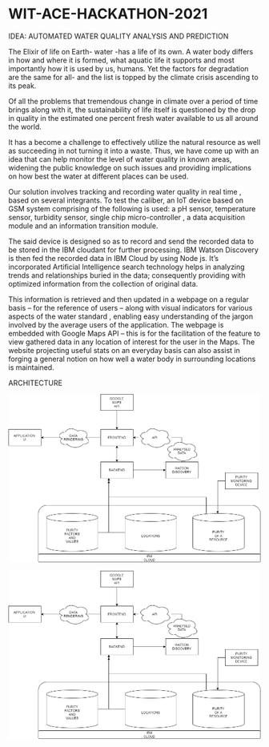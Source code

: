 # WIT-ACE-HACKATHON-2021

IDEA: AUTOMATED WATER QUALITY ANALYSIS AND PREDICTION

The Elixir of life on Earth- water -has a life of its own. A water body differs in how and where it is formed, what aquatic life it supports and most importantly how it is used by us, humans. Yet the factors for degradation are the same for all- and the list is topped by the climate crisis ascending to its peak.

Of all the problems that tremendous change in climate over a period of time brings along with it, the sustainability of life itself is questioned by the drop in quality in the estimated one percent fresh water available to us all around the world.

It has a become a challenge to effectively utilize the natural resource as well as succeeding in not turning it into a waste. 
Thus, we have come up with an idea that can help monitor the level of water quality in known areas, widening the public knowledge on such issues and providing implications on how best the water at different places can be used. 

Our solution involves tracking and recording water quality in real time , based on several integrants. To test the caliber, an IoT device based on GSM system comprising  of the following is used: a pH sensor, temperature sensor, turbidity sensor, single chip micro-controller , a data acquisition module and an information transition module.

The said device is designed so as to record and send the recorded data to be stored in the IBM cloudant for further processing.
IBM Watson Discovery is then fed  the recorded data in IBM Cloud by using Node js. It’s incorporated Artificial Intelligence search technology helps in analyzing trends and relationships buried in the data; consequently providing with optimized information from the collection of original data. 
			
This information is retrieved and then updated in a webpage on a regular basis – for the reference of users – along with visual indicators for various aspects of the water standard , enabling easy understanding of the jargon involved by the average users of the application. 
The webpage is embedded with Google Maps API – this is for the facilitation of the feature to view gathered data in any location of interest for the user in the Maps. 
The website projecting useful stats on an everyday basis can also assist in forging a general notion on how well a water body in surrounding locations is maintained.
                                                                           
ARCHITECTURE


![](wit-ace.png)

[![Watch the video](wit-ace-tech_squad.png)](https://youtu.be/r1bPxVzGz7Y)
